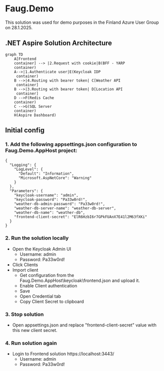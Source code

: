 # Faug.Demo

This solution was used for demo purposes in the Finland Azure User Group on 28.1.2025.

## .NET Aspire Solution Architecture

```mermaid
graph TD
    A[Frontend 
    container] --> |2.Request with cookie|B(BFF - YARP 
    container)
    A-->|1.Authenticate user|E(Keycloak IDP
     container)
    B -->|4.Routing with bearer token| C[Weather API
     container]
    B -->|3.Routing with bearer token| D[Location API
     container]
    D -->F(Redis Cache
    container)
    C -->G(SQL Server
    container)
    H(Aspire Dashboard)
```

## Initial config

### 1. Add the following appsettings.json configuration to Faug.Demo.AppHost project:

```
{
  "Logging": {
    "LogLevel": {
      "Default": "Information",
      "Microsoft.AspNetCore": "Warning"
    }
  },
  "Parameters": {
    "keycloak-username": "admin",
    "keycloak-password": "Pa33w0rd!",
    "weather-db-admin-password": "Pa33w0rd!",
    "weather-db-server-name": "weather-db-server",
    "weather-db-name": "weather-db",
    "frontend-client-secret": "ElR6HzbI6r7GPkFUAnX7E41l2M63fXKi"
  }
}
```
### 2. Run the solution locally

- Open the Keycloak Admin UI
    - Username: admin
    - Password: Pa33w0rd!
- Click Clients
- Import client
    - Get configuration from the Faug.Demo.AppHost\keycloak\frontend.json and upload it.
    - Enable Client authentication
    - Save
    - Open Credential tab
    - Copy Client Secret to clipboard

### 3. Stop solution
- Open appsettings.json and replace "frontend-client-secret" value with this new client secret. 

### 4. Run solution again
- Login to Frontend solution https://localhost:3443/
    - Username: admin
    - Password: Pa33w0rd!
